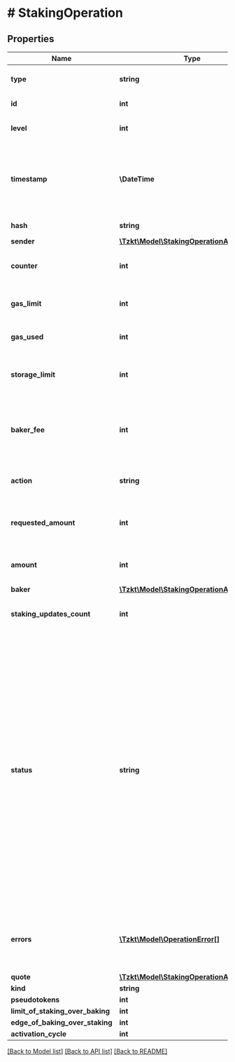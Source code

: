 # # StakingOperation

## Properties

Name | Type | Description | Notes
------------ | ------------- | ------------- | -------------
**type** | **string** | Type of the operation, &#x60;staking&#x60; | [optional]
**id** | **int** | Internal TzKT ID.   **[sortable]** | [optional]
**level** | **int** | Height of the block from the genesis | [optional]
**timestamp** | **\DateTime** | Datetime at which the block is claimed to have been created (ISO 8601, e.g. &#x60;2020-02-20T02:40:57Z&#x60;) | [optional]
**hash** | **string** | Hash of the operation | [optional]
**sender** | [**\Tzkt\Model\StakingOperationAllOfSender**](StakingOperationAllOfSender.md) |  | [optional]
**counter** | **int** | An account nonce which is used to prevent operation replay | [optional]
**gas_limit** | **int** | A cap on the amount of gas a given operation can consume | [optional]
**gas_used** | **int** | Amount of gas, consumed by the operation | [optional]
**storage_limit** | **int** | A cap on the amount of storage a given operation can consume | [optional]
**baker_fee** | **int** | Fee to the baker, produced block, in which the operation was included (micro tez) | [optional]
**action** | **string** | Staking action (&#x60;stake&#x60;, &#x60;unstake&#x60;, &#x60;finalize&#x60;) | [optional]
**requested_amount** | **int** | Amount passed as the staking operation parameter (micro tez) | [optional]
**amount** | **int** | Actually processed amount (micro tez) | [optional]
**baker** | [**\Tzkt\Model\StakingOperationAllOfBaker**](StakingOperationAllOfBaker.md) |  | [optional]
**staking_updates_count** | **int** | Number of staking updates happened internally | [optional]
**status** | **string** | Operation status (&#x60;applied&#x60; - an operation applied by the node and successfully added to the blockchain, &#x60;failed&#x60; - an operation which failed with some particular error (not enough balance, gas limit, etc), &#x60;backtracked&#x60; - an operation which was successful but reverted due to one of the following operations in the same operation group was failed, &#x60;skipped&#x60; - all operations after the failed one in an operation group) | [optional]
**errors** | [**\Tzkt\Model\OperationError[]**](OperationError.md) | List of errors provided by the node, injected the operation to the blockchain. &#x60;null&#x60; if there is no errors | [optional]
**quote** | [**\Tzkt\Model\StakingOperationAllOfQuote**](StakingOperationAllOfQuote.md) |  | [optional]
**kind** | **string** | [DEPRECATED] | [optional]
**pseudotokens** | **int** | [DEPRECATED] | [optional]
**limit_of_staking_over_baking** | **int** | [DEPRECATED] | [optional]
**edge_of_baking_over_staking** | **int** | [DEPRECATED] | [optional]
**activation_cycle** | **int** | [DEPRECATED] | [optional]

[[Back to Model list]](../../README.md#models) [[Back to API list]](../../README.md#endpoints) [[Back to README]](../../README.md)
